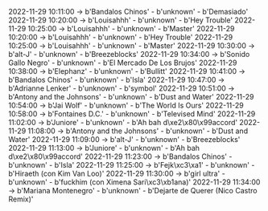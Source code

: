 2022-11-29 10:11:00 -> b'Bandalos Chinos' - b'unknown' - b'Demasiado'
2022-11-29 10:20:00 -> b'Louisahhh' - b'unknown' - b'Hey Trouble'
2022-11-29 10:25:00 -> b'Louisahhh' - b'unknown' - b'Master'
2022-11-29 10:20:00 -> b'Louisahhh' - b'unknown' - b'Hey Trouble'
2022-11-29 10:25:00 -> b'Louisahhh' - b'unknown' - b'Master'
2022-11-29 10:30:00 -> b'alt-J' - b'unknown' - b'Breezeblocks'
2022-11-29 10:34:00 -> b'Sonido Gallo Negro' - b'unknown' - b'El Mercado De Los Brujos'
2022-11-29 10:38:00 -> b'Elephanz' - b'unknown' - b'Bullitt'
2022-11-29 10:41:00 -> b'Bandalos Chinos' - b'unknown' - b'Isla'
2022-11-29 10:47:00 -> b'Adrianne Lenker' - b'unknown' - b'symbol'
2022-11-29 10:51:00 -> b'Antony and the Johnsons' - b'unknown' - b'Dust and Water'
2022-11-29 10:54:00 -> b'Jai Wolf' - b'unknown' - b'The World Is Ours'
2022-11-29 10:58:00 -> b'Fontaines D.C.' - b'unknown' - b'Televised Mind'
2022-11-29 11:02:00 -> b'Juniore' - b'unknown' - b'Ah bah d\xe2\x80\x99accord'
2022-11-29 11:08:00 -> b'Antony and the Johnsons' - b'unknown' - b'Dust and Water'
2022-11-29 11:09:00 -> b'alt-J' - b'unknown' - b'Breezeblocks'
2022-11-29 11:13:00 -> b'Juniore' - b'unknown' - b'Ah bah d\xe2\x80\x99accord'
2022-11-29 11:23:00 -> b'Bandalos Chinos' - b'unknown' - b'Isla'
2022-11-29 11:25:00 -> b'Fejk\xc3\xa1' - b'unknown' - b'Hiraeth (con Kim Van Loo)'
2022-11-29 11:30:00 -> b'girl ultra' - b'unknown' - b'fuckhim (con Ximena Sari\xc3\xb1ana)'
2022-11-29 11:34:00 -> b'Mariana Montenegro' - b'unknown' - b'Dejarte de Querer (Nico Castro Remix)'
